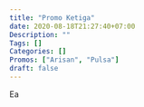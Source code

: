 ```yaml
---
title: "Promo Ketiga"
date: 2020-08-18T21:27:40+07:00
Description: ""
Tags: []
Categories: []
Promos: ["Arisan", "Pulsa"]
draft: false
---
```


Ea